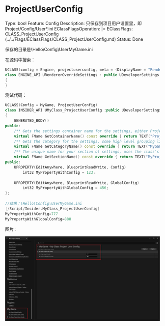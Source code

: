 # ProjectUserConfig

Type: bool
Feature: Config
Description: 只保存到项目用户设置里，即Project/Config/User*.ini
EClassFlagsOperation: |=
EClassFlags: CLASS_ProjectUserConfig (../../Flags/EClassFlags/CLASS_ProjectUserConfig.md)
Status: Done

保存的目录是\Hello\Config\UserMyGame.ini

在源码中搜索：

```cpp
UCLASS(config = Engine, projectuserconfig, meta = (DisplayName = "Rendering Overrides (Local)"))
class ENGINE_API URendererOverrideSettings : public UDeveloperSettings
{
}
```

测试代码：

```cpp
UCLASS(Config = MyGame, ProjectUserConfig)
class INSIDER_API UMyClass_ProjectUserConfig :public UDeveloperSettings
{
	GENERATED_BODY()
public:
	/** Gets the settings container name for the settings, either Project or Editor */
	virtual FName GetContainerName() const override { return TEXT("Project"); }
	/** Gets the category for the settings, some high level grouping like, Editor, Engine, Game...etc. */
	virtual FName GetCategoryName() const override { return TEXT("MyGame"); }
	/** The unique name for your section of settings, uses the class's FName. */
	virtual FName GetSectionName() const override { return TEXT("MyProjectGame"); }
public:
	UPROPERTY(EditAnywhere, BlueprintReadWrite, Config)
		int32 MyPropertyWithConfig = 123;

	UPROPERTY(EditAnywhere, BlueprintReadWrite, GlobalConfig)
		int32 MyPropertyWithGlobalConfig = 456;
};

//结果：\Hello\Config\UserMyGame.ini
[/Script/Insider.MyClass_ProjectUserConfig]
MyPropertyWithConfig=777
MyPropertyWithGlobalConfig=888
```

图片：

![Untitled](ProjectUserConfig/Untitled.png)